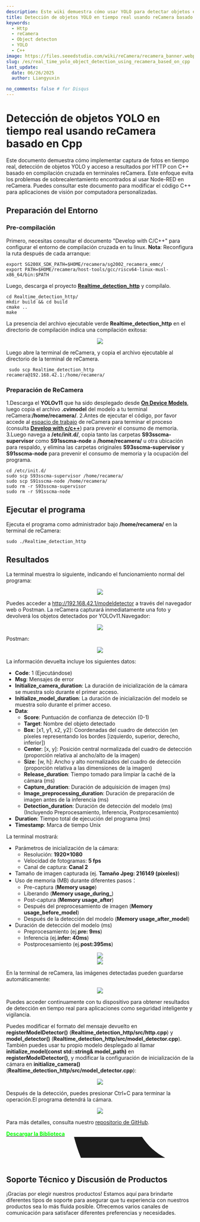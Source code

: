 ```yaml
---
description: Este wiki demuestra cómo usar YOLO para detectar objetos en tiempo real en reCamera con C++.
title: Detección de objetos YOLO en tiempo real usando reCamera basado en Cpp
keywords:
  - Http
  - reCamera
  - Object detecton
  - YOLO
  - C++
image: https://files.seeedstudio.com/wiki/reCamera/recamera_banner.webp
slug: /es/real_time_yolo_object_detection_using_recamera_based_on_cpp
last_update:
  date: 06/26/2025
  author: Liangyuxin

no_comments: false # for Disqus
---
```


# Detección de objetos YOLO en tiempo real usando reCamera basado en Cpp

Este documento demuestra cómo implementar captura de fotos en tiempo real, detección de objetos YOLO y acceso a resultados por HTTP con C++ basado en compilación cruzada en terminales reCamera. Este enfoque evita los problemas de sobrecalentamiento encontrados al usar Node-RED en reCamera. Puedes consultar este documento para modificar el código C++ para aplicaciones de visión por computadora personalizadas.

## Preparación del Entorno

### Pre-compilación

Primero, necesitas consultar el documento "Develop with C/C++" para configurar el entorno de compilación cruzada en tu linux.
**Nota**: Reconfigura la ruta después de cada arranque:

```
export SG200X_SDK_PATH=$HOME/recamera/sg2002_recamera_emmc/
export PATH=$HOME/recamera/host-tools/gcc/riscv64-linux-musl-x86_64/bin:$PATH
```

Luego, descarga el proyecto **[Realtime_detection_http](https://files.seeedstudio.com/wiki/reCamera/develop_with_c_cpp/Realtime_detection_http.zip)** y compílalo.

```
cd Realtime_detection_http/
mkdir build && cd build
cmake ..
make
```

La presencia del archivo ejecutable verde **Realtime_detection_http** en el directorio de compilación indica una compilación exitosa:
<div align="center"><img width={600} src="https://files.seeedstudio.com/wiki/reCamera/Real_time_YOLO_object_detection_using_reCamera_based_on_Cpp/1.png" /></div>

Luego abre la terminal de reCamera, y copia el archivo ejecutable al directorio de la terminal de reCamera.​

```
 sudo scp Realtime_detection_http recamera@192.168.42.1:/home/recamera/
```

### Preparación de ReCamera

1.Descarga el **YOLOv11** que ha sido desplegado desde **[On Device Models](https://wiki.seeedstudio.com/es/recamera_on_device_models/)**, luego copia el archivo **.cvimodel** del modelo a tu terminal reCamera:**/home/recamera/**.
2.Antes de ejecutar el código, por favor accede al [espacio de trabajo](http://192.168.42.1/#/workspace) de reCamera para terminar el proceso (consulta **[Develop with c/c++](https://wiki.seeedstudio.com/es/recamera_develop_with_c_cpp)**) para prevenir el consumo de memoria.
3.Luego navega a **/etc/init.d/**, copia tanto las carpetas **S93sscma-supervisor** como **S91sscma-node** a **/home/recamera/** u otra ubicación para respaldo, y elimina las carpetas originales **S93sscma-supervisor** y **S91sscma-node** para prevenir el consumo de memoria y la ocupación del programa.​

```
cd /etc/init.d/
sudo scp S93sscma-supervisor /home/recamera/
sudo scp S91sscma-node /home/recamera/
sudo rm -r S93sscma-supervisor
sudo rm -r S91sscma-node
```

## Ejecutar el programa

Ejecuta el programa como administrador bajo **/home/recamera/** en la terminal de reCamera:

```
sudo ./Realtime_detection_http
```

## Resultados

La terminal muestra lo siguiente, indicando el funcionamiento normal del programa:
<div align="center"><img width={600} src="https://files.seeedstudio.com/wiki/reCamera/Real_time_YOLO_object_detection_using_reCamera_based_on_Cpp/2.png" /></div>

Puedes acceder a http://192.168.42.1/modeldetector a través del navegador web o Postman. La reCamera capturará inmediatamente una foto y devolverá los objetos detectados por YOLOv11.​
Navegador:

<div align="center"><img width={600} src="https://files.seeedstudio.com/wiki/reCamera/Real_time_YOLO_object_detection_using_reCamera_based_on_Cpp/3.png" /></div>

Postman:
<div align="center"><img width={600} src="https://files.seeedstudio.com/wiki/reCamera/Real_time_YOLO_object_detection_using_reCamera_based_on_Cpp/4.png" /></div>

La información devuelta incluye los siguientes datos:​​

- **Code**: 1 (Ejecutándose)
- **Msg**: Mensajes de error
- **Initialize_camera_duration**: La duración de inicialización de la cámara se muestra solo durante el primer acceso.​
- **Initialize_model_duration**: La duración de inicialización del modelo se muestra solo durante el primer acceso.​
- **Data**:
  - ​**Score**: Puntuación de confianza de detección (0-1)
  - **Target**: Nombre del objeto detectado
  - **Box**: [x1, y1, x2, y2]​: Coordenadas del cuadro de detección (en píxeles representando los bordes [izquierdo, superior, derecho, inferior])
  - ​**Center**: [x, y]​: Posición central normalizada del cuadro de detección (proporción relativa al ancho/alto de la imagen)
  - ​**Size**: [w, h]​: Ancho y alto normalizados del cuadro de detección (proporción relativa a las dimensiones de la imagen)
  - **Release_duration**: Tiempo tomado para limpiar la caché de la cámara (ms)
  - ​**Capture_duration**: Duración de adquisición de imagen (ms)
  - ​**Image_preprocessing_duration**: Duración de preparación de imagen antes de la inferencia (ms)
  - **Detection_duration**: Duración de detección del modelo (ms) (Incluyendo Preprocesamiento, Inferencia, Postprocesamiento)
- ​**Duration**: Tiempo total de ejecución del programa (ms)
- **Timestamp**: Marca de tiempo Unix

La terminal mostrará:​

- Parámetros de inicialización de la cámara​:
  - Resolución: **1920×1080**
  - Velocidad de fotogramas: **5 fps**
  - Canal de captura: **Canal 2**
- Tamaño de imagen capturada (ej. **Tamaño Jpeg: 216149 (píxeles)**)
- ​Uso de memoria (MB) durante diferentes pasos：
  - Pre-captura (**Memory usage**)
  - Liberando (**Memory usage_during_**)
  - Post-captura (**Memory usage_after**)
  - Después del preprocesamiento de imagen (**Memory usage_before_model**)
  - Después de la detección del modelo (**Memory usage_after_model**)
- Duración de detección del modelo (ms)
  - Preprocesamiento (ej.**pre: 9ms**)
  - Inferencia (ej.**infer: 40ms**)
  - Postprocesamiento (ej.**post:395ms**)

<div align="center"><img width={600} src="https://files.seeedstudio.com/wiki/reCamera/Real_time_YOLO_object_detection_using_reCamera_based_on_Cpp/5.png" /></div>

<div align="center"><img width={600} src="https://files.seeedstudio.com/wiki/reCamera/Real_time_YOLO_object_detection_using_reCamera_based_on_Cpp/6.png" /></div>

En la terminal de reCamera, las imágenes detectadas pueden guardarse automáticamente:​
<div align="center"><img width={600} src="https://files.seeedstudio.com/wiki/reCamera/Real_time_YOLO_object_detection_using_reCamera_based_on_Cpp/7.jpg" /></div>

Puedes acceder continuamente con tu dispositivo para obtener resultados de detección en tiempo real para aplicaciones como seguridad inteligente y vigilancia.

Puedes modificar el formato del mensaje devuelto en **registerModelDetector()** (**Realtime_detection_http/src/http.cpp**) y **model_detector()** (**Realtime_detection_http/src/model_detector.cpp**).
También puedes usar tu propio modelo desplegado al llamar **initialize_model(const std::string& model_path)** en **registerModelDetector()**, y modificar la configuración de inicialización de la cámara en **initialize_camera()**(**Realtime_detection_http/src/model_detector.cpp**):

<div align="center"><img width={600} src="https://files.seeedstudio.com/wiki/reCamera/Real_time_YOLO_object_detection_using_reCamera_based_on_Cpp/8.png" /></div>

Después de la detección, puedes presionar Ctrl+C para terminar la operación.​El programa detendrá la cámara.​

<div align="center"><img width={600} src="https://files.seeedstudio.com/wiki/reCamera/Real_time_YOLO_object_detection_using_reCamera_based_on_Cpp/9.png" /></div>

Para más detalles, consulta nuestro [repositorio de GitHub](https://github.com/Seeed-Studio/OSHW-reCamera-Series).

<div class="github_container" style={{textAlign: 'center'}}>
    <a class="github_item" href="https://github.com/Seeed-Studio/OSHW-reCamera-Series" target="_blank" rel="noopener noreferrer">
    <strong><span><font color={'FFFFFF'} size={"4"}> Descargar la Biblioteca</font></span></strong> <svg aria-hidden="true" focusable="false" role="img" className="mr-2" viewBox="-3 10 9 1" width={16} height={16} fill="currentColor" style={{textAlign: 'center', display: 'inline-block', userSelect: 'none', verticalAlign: 'text-bottom', overflow: 'visible'}}><path d="M8 0c4.42 0 8 3.58 8 8a8.013 8.013 0 0 1-5.45 7.59c-.4.08-.55-.17-.55-.38 0-.27.01-1.13.01-2.2 0-.75-.25-1.23-.54-1.48 1.78-.2 3.65-.88 3.65-3.95 0-.88-.31-1.59-.82-2.15.08-.2.36-1.02-.08-2.12 0 0-.67-.22-2.2.82-.64-.18-1.32-.27-2-.27-.68 0-1.36.09-2 .27-1.53-1.03-2.2-.82-2.2-.82-.44 1.1-.16 1.92-.08 2.12-.51.56-.82 1.28-.82 2.15 0 3.06 1.86 3.75 3.64 3.95-.23.2-.44.55-.51 1.07-.46.21-1.61.55-2.33-.66-.15-.24-.6-.83-1.23-.82-.67.01-.27.38.01.53.34.19.73.9.82 1.13.16.45.68 1.31 2.69.94 0 .67.01 1.3.01 1.49 0 .21-.15.45-.55.38A7.995 7.995 0 0 1 0 8c0-4.42 3.58-8 8-8Z" /></svg>
    </a>
</div><br />

## Soporte Técnico y Discusión de Productos

¡Gracias por elegir nuestros productos! Estamos aquí para brindarte diferentes tipos de soporte para asegurar que tu experiencia con nuestros productos sea lo más fluida posible. Ofrecemos varios canales de comunicación para satisfacer diferentes preferencias y necesidades.

<div class="button_tech_support_container">
<a href="https://forum.seeedstudio.com/" class="button_forum"></a>
<a href="https://www.seeedstudio.com/contacts" class="button_email"></a>
</div>

<div class="button_tech_support_container">
<a href="https://discord.gg/eWkprNDMU7" class="button_discord"></a>
<a href="https://github.com/Seeed-Studio/wiki-documents/discussions/69" class="button_discussion"></a>
</div>
